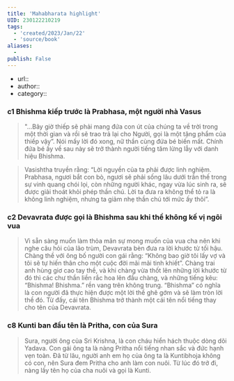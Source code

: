 ```yaml
---
title: 'Mahabharata highlight'
UID: 230122210219
tags:
  - 'created/2023/Jan/22'
  - 'source/book'
aliases:
  - 
publish: False
---
```


- url:: 
- author::
- category::


### c1 Bhishma kiếp trước là Prabhasa, một người nhà Vasus
> "...Bây giờ thiếp sẽ phải mang đứa con út của chúng ta về trời trong một thời gian và rồi sẽ trao trả lại cho Người, gọi là một tặng phẩm của thiếp vậy”. Nói mấy lời đó xong, nữ thần cùng đứa bé biến mất. Chính đứa bé ấy về sau này sẽ trở thành người tiếng tăm lừng lẫy với danh hiệu Bhishma.

> Vasishtha truyền rằng: “Lời nguyền của ta phải được linh nghiệm. Prabhasa, ngươi bắt con bò, ngươi sẽ phải sống lâu dưới trần thế trong sự vinh quang chói lọi, còn những người khác, ngay vừa lúc sinh ra, sẽ được giải thoát khỏi phép thần chú. Lời ta đưa ra không thể tỏ ra là không linh nghiệm, nhưng ta giảm nhẹ thần chú tới mức ấy thôi”.

### c2 Devavrata được gọi là Bhishma sau khi thề không kế vị ngôi vua
> Vì sẵn sàng muốn làm thỏa mãn sự mong muốn của vua cha nên khi nghe câu hỏi của lão trùm, Devavrata bèn đưa ra lời khước từ tối hậu. Chàng thề với ông bố người con gái rằng: “Không bao giờ tôi lấy vợ và tôi sẽ tự hiến thân cho một cuộc đời mãi mãi tinh khiết”. Chàng trai anh hùng giơ cao tay thề, và khi chàng vừa thốt lên những lời khước từ đó thì các chư thần liền rắc hoa lên đầu chàng, và những tiếng kêu: “Bhishma! Bhishma.” rền vang trên không trung. “Bhishma” có nghĩa là con người đã thực hiện được một lời thề ghê gớm và sẽ làm tròn lời thề đó. Từ đấy, cái tên Bhishma trở thành một cái tên nổi tiếng thay cho tên của Devavrata.

### c8 Kunti ban đầu tên là Pritha, con của Sura
> Sura, người ông của Sri Krishna, là con cháu hiển hách thuộc dòng dõi Yadava. Con gái ông ta là nàng Pritha nổi tiếng nhan sắc và đức hạnh vẹn toàn. Đã từ lâu, người anh em họ của ông ta là Kuntibhoja không có con, nên Sura đem Pritha cho anh làm con nuôi. Từ lúc đó trở đi, nàng lấy tên họ của cha nuôi và gọi là Kunti.